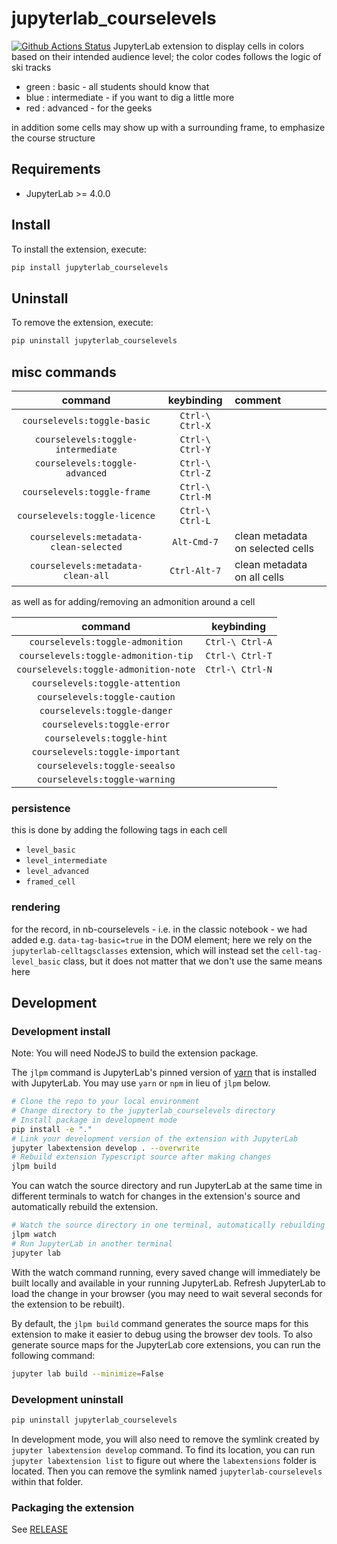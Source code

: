 # jupyterlab_courselevels

[![Github Actions Status](https://github.com/parmentelat/jupyterlab-courselevels/workflows/Build/badge.svg)](https://github.com/parmentelat/jupyterlab-courselevels/actions/workflows/build.yml)
JupyterLab extension to display cells in colors based on their intended audience level; the color codes follows the logic of ski tracks

- green : basic - all students should know that
- blue : intermediate - if you want to dig a little more
- red : advanced - for the geeks

in addition some cells may show up with a surrounding frame, to emphasize the course structure

## Requirements

- JupyterLab >= 4.0.0

## Install

To install the extension, execute:

```bash
pip install jupyterlab_courselevels
```

## Uninstall

To remove the extension, execute:

```bash
pip uninstall jupyterlab_courselevels
```

## misc commands

| command | keybinding | comment |
|:-:|:-:|:-|
| `courselevels:toggle-basic` | `Ctrl-\ Ctrl-X` |
| `courselevels:toggle-intermediate` | `Ctrl-\ Ctrl-Y` |
| `courselevels:toggle-advanced` | `Ctrl-\ Ctrl-Z` |
| `courselevels:toggle-frame` | `Ctrl-\ Ctrl-M` |
| `courselevels:toggle-licence` | `Ctrl-\ Ctrl-L` |
| `courselevels:metadata-clean-selected` | `Alt-Cmd-7` | clean metadata on selected cells |
| `courselevels:metadata-clean-all` | `Ctrl-Alt-7` | clean metadata on all cells |

as well as for adding/removing an admonition around a cell

| command | keybinding |
|:-:|:-:|
| `courselevels:toggle-admonition` | `Ctrl-\ Ctrl-A` |
| `courselevels:toggle-admonition-tip` | `Ctrl-\ Ctrl-T` |
| `courselevels:toggle-admonition-note` | `Ctrl-\ Ctrl-N` |
| `courselevels:toggle-attention` | |
| `courselevels:toggle-caution` | |
| `courselevels:toggle-danger` | |
| `courselevels:toggle-error` | |
| `courselevels:toggle-hint` | |
| `courselevels:toggle-important` | |
| `courselevels:toggle-seealso` | |
| `courselevels:toggle-warning` | |

### persistence

this is done by adding the following tags in each cell

* `level_basic`
* `level_intermediate`
* `level_advanced`
* `framed_cell`

### rendering

for the record, in nb-courselevels - i.e. in the classic notebook - we had added e.g.
`data-tag-basic=true` in the DOM element; here we rely on the `jupyterlab-celltagsclasses`
extension, which will instead set the `cell-tag-level_basic` class, but it does not
matter that we don't use the same means here

## Development

### Development install

Note: You will need NodeJS to build the extension package.

The `jlpm` command is JupyterLab's pinned version of
[yarn](https://yarnpkg.com/) that is installed with JupyterLab. You may use
`yarn` or `npm` in lieu of `jlpm` below.

```bash
# Clone the repo to your local environment
# Change directory to the jupyterlab_courselevels directory
# Install package in development mode
pip install -e "."
# Link your development version of the extension with JupyterLab
jupyter labextension develop . --overwrite
# Rebuild extension Typescript source after making changes
jlpm build
```

You can watch the source directory and run JupyterLab at the same time in different terminals to watch for changes in the extension's source and automatically rebuild the extension.

```bash
# Watch the source directory in one terminal, automatically rebuilding when needed
jlpm watch
# Run JupyterLab in another terminal
jupyter lab
```

With the watch command running, every saved change will immediately be built locally and available in your running JupyterLab. Refresh JupyterLab to load the change in your browser (you may need to wait several seconds for the extension to be rebuilt).

By default, the `jlpm build` command generates the source maps for this extension to make it easier to debug using the browser dev tools. To also generate source maps for the JupyterLab core extensions, you can run the following command:

```bash
jupyter lab build --minimize=False
```

### Development uninstall

```bash
pip uninstall jupyterlab_courselevels
```

In development mode, you will also need to remove the symlink created by `jupyter labextension develop`
command. To find its location, you can run `jupyter labextension list` to figure out where the `labextensions`
folder is located. Then you can remove the symlink named `jupyterlab-courselevels` within that folder.

### Packaging the extension

See [RELEASE](RELEASE.md)
